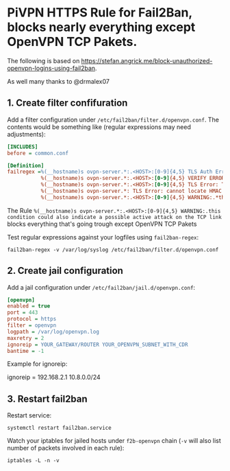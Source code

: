 # PiVPN HTTPS Rule for Fail2Ban, blocks nearly everything except OpenVPN TCP Pakets.

The following is based on https://stefan.angrick.me/block-unauthorized-openvpn-logins-using-fail2ban.

As well many thanks to @drmalex07

## 1. Create filter confifuration

Add a filter configuration under `/etc/fail2ban/filter.d/openvpn.conf`. The contents would be something like (regular expressions may need adjustments):

```ini
[INCLUDES]
before = common.conf

[Definition] 
failregex =%(__hostname)s ovpn-server.*:.<HOST>:[0-9]{4,5} TLS Auth Error:.*
           %(__hostname)s ovpn-server.*:.<HOST>:[0-9]{4,5} VERIFY ERROR:.*
           %(__hostname)s ovpn-server.*:.<HOST>:[0-9]{4,5} TLS Error: TLS handshake failed.*
           %(__hostname)s ovpn-server.*: TLS Error: cannot locate HMAC in incoming packet from \[AF_INET\]<HOST>:[0-9]{4,5}
           %(__hostname)s ovpn-server.*:.<HOST>:[0-9]{4,5} WARNING:.*this condition could also indicate a possible active attack on the TCP link
```

The Rule ```%(__hostname)s ovpn-server.*:.<HOST>:[0-9]{4,5} WARNING:.this condition could also indicate a possible active attack on the TCP link``` blocks everything that's going trough  except OpenVPN TCP Pakets

Test regular expressions against your logfiles using `fail2ban-regex`:

    fail2ban-regex -v /var/log/syslog /etc/fail2ban/filter.d/openvpn.conf

## 2. Create jail configuration

Add a jail configuration under `/etc/fail2ban/jail.d/openvpn.conf`:

```ini
[openvpn] 
enabled = true
port = 443
protocol = https
filter = openvpn
logpath = /var/log/openvpn.log
maxretry = 2
ignoreip = YOUR_GATEWAY/ROUTER YOUR_OPENVPN_SUBNET_WITH_CDR
bantime = -1 
```

Example for ignoreip:

ignoreip = 192.168.2.1 10.8.0.0/24

## 3. Restart fail2ban

Restart service:

    systemctl restart fail2ban.service
    
Watch your iptables for jailed hosts under `f2b-openvpn` chain (`-v` will also list number of packets involved in each rule):

    iptables -L -n -v
